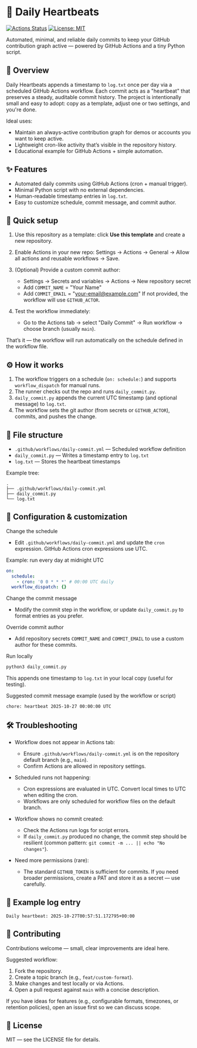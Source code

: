# 💓 Daily Heartbeats

[![Actions Status](https://github.com/Dendroculus/Daily-Heartbeats/actions/workflows/daily-commit.yml/badge.svg)](https://github.com/Dendroculus/Daily-Heartbeats/actions/workflows/daily-commit.yml) [![License: MIT](https://img.shields.io/github/license/Dendroculus/Daily-Heartbeats)](LICENSE)

Automated, minimal, and reliable daily commits to keep your GitHub contribution graph active — powered by GitHub Actions and a tiny Python script.



## 🧭 Overview

Daily Heartbeats appends a timestamp to `log.txt` once per day via a scheduled GitHub Actions workflow. Each commit acts as a "heartbeat" that preserves a steady, auditable commit history. The project is intentionally small and easy to adopt: copy as a template, adjust one or two settings, and you're done.

Ideal uses:
- Maintain an always-active contribution graph for demos or accounts you want to keep active.
- Lightweight cron-like activity that’s visible in the repository history.
- Educational example for GitHub Actions + simple automation.



## ✨ Features

- Automated daily commits using GitHub Actions (cron + manual trigger).
- Minimal Python script with no external dependencies.
- Human-readable timestamp entries in `log.txt`.
- Easy to customize schedule, commit message, and commit author.



## 🚀 Quick setup

1. Use this repository as a template: click **Use this template** and create a new repository.
2. Enable Actions in your new repo: Settings → Actions → General → Allow all actions and reusable workflows → Save.
3. (Optional) Provide a custom commit author:
   - Settings → Secrets and variables → Actions → New repository secret
   - Add `COMMIT_NAME` = "Your Name"
   - Add `COMMIT_EMAIL` = "your-email@example.com"
   If not provided, the workflow will use `GITHUB_ACTOR`.

4. Test the workflow immediately:
   - Go to the Actions tab → select "Daily Commit" → Run workflow → choose branch (usually `main`).

That’s it — the workflow will run automatically on the schedule defined in the workflow file.



## ⚙️ How it works

1. The workflow triggers on a schedule (`on: schedule:`) and supports `workflow_dispatch` for manual runs.
2. The runner checks out the repo and runs `daily_commit.py`.
3. `daily_commit.py` appends the current UTC timestamp (and optional message) to `log.txt`.
4. The workflow sets the git author (from secrets or `GITHUB_ACTOR`), commits, and pushes the change.



## 📁 File structure

- `.github/workflows/daily-commit.yml` — Scheduled workflow definition
- `daily_commit.py` — Writes a timestamp entry to `log.txt`
- `log.txt` — Stores the heartbeat timestamps

Example tree:
```
.
├── .github/workflows/daily-commit.yml
├── daily_commit.py
└── log.txt
```



## 🔧 Configuration & customization

Change the schedule
- Edit `.github/workflows/daily-commit.yml` and update the `cron` expression. GitHub Actions cron expressions use UTC.

Example: run every day at midnight UTC
```yaml
on:
  schedule:
    - cron: '0 0 * * *' # 00:00 UTC daily
  workflow_dispatch: {}
```

Change the commit message
- Modify the commit step in the workflow, or update `daily_commit.py` to format entries as you prefer.

Override commit author
- Add repository secrets `COMMIT_NAME` and `COMMIT_EMAIL` to use a custom author for these commits.

Run locally
```bash
python3 daily_commit.py
```
This appends one timestamp to `log.txt` in your local copy (useful for testing).

Suggested commit message example (used by the workflow or script)
```
chore: heartbeat 2025-10-27 00:00:00 UTC
```



## 🛠️ Troubleshooting

- Workflow does not appear in Actions tab:
  - Ensure `.github/workflows/daily-commit.yml` is on the repository default branch (e.g., `main`).
  - Confirm Actions are allowed in repository settings.

- Scheduled runs not happening:
  - Cron expressions are evaluated in UTC. Convert local times to UTC when editing the cron.
  - Workflows are only scheduled for workflow files on the default branch.

- Workflow shows no commit created:
  - Check the Actions run logs for script errors.
  - If `daily_commit.py` produced no change, the commit step should be resilient (common pattern: `git commit -m ... || echo "No changes"`).

- Need more permissions (rare):
  - The standard `GITHUB_TOKEN` is sufficient for commits. If you need broader permissions, create a PAT and store it as a secret — use carefully.



## 📝 Example log entry

```
Daily heartbeat: 2025-10-27T00:57:51.172795+00:00
```



## 🤝 Contributing

Contributions welcome — small, clear improvements are ideal here.

Suggested workflow:
1. Fork the repository.
2. Create a topic branch (e.g., `feat/custom-format`).
3. Make changes and test locally or via Actions.
4. Open a pull request against `main` with a concise description.

If you have ideas for features (e.g., configurable formats, timezones, or retention policies), open an issue first so we can discuss scope.



## 📜 License

MIT — see the LICENSE file for details.

